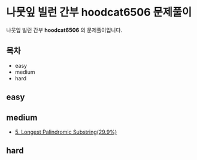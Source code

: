 # 나뭇잎 빌런 간부 hoodcat6506 문제풀이

나뭇잎 빌런 간부 **hoodcat6506** 의 문제풀이입니다.

## 목차
* easy
* medium
* hard

## easy

## medium
* [5. Longest Palindromic Substring(29.9%)](https://leetcode.com/problems/longest-palindromic-substring)
## hard